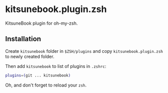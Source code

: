 kitsunebook.plugin.zsh
======================

KitsuneBook plugin for oh-my-zsh.

Installation
------------

Create `kitsunebook` folder in `$ZSH/plugins` and copy `kitsunebook.plugin.zsh` to newly created folder.

Then add `kitsunebook` to list of plugins in `.zshrc`:

```zsh
plugins=(git ... kitsunebook)
```

Oh, and don't forget to reload your `zsh`.
